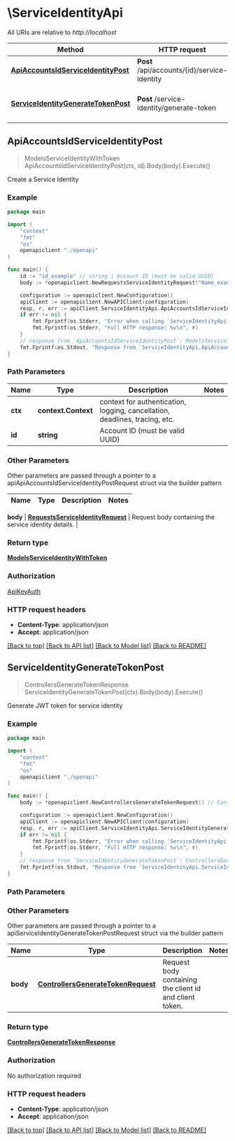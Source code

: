 # \ServiceIdentityApi

All URIs are relative to *http://localhost*

Method | HTTP request | Description
------------- | ------------- | -------------
[**ApiAccountsIdServiceIdentityPost**](ServiceIdentityApi.md#ApiAccountsIdServiceIdentityPost) | **Post** /api/accounts/{id}/service-identity | Create a Service Identity
[**ServiceIdentityGenerateTokenPost**](ServiceIdentityApi.md#ServiceIdentityGenerateTokenPost) | **Post** /service-identity/generate-token | Generate JWT token for service identity



## ApiAccountsIdServiceIdentityPost

> ModelsServiceIdentityWithToken ApiAccountsIdServiceIdentityPost(ctx, id).Body(body).Execute()

Create a Service Identity



### Example

```go
package main

import (
    "context"
    "fmt"
    "os"
    openapiclient "./openapi"
)

func main() {
    id := "id_example" // string | Account ID (must be valid UUID)
    body := *openapiclient.NewRequestsServiceIdentityRequest("Name_example") // RequestsServiceIdentityRequest | Request body containing the service identity details.

    configuration := openapiclient.NewConfiguration()
    apiClient := openapiclient.NewAPIClient(configuration)
    resp, r, err := apiClient.ServiceIdentityApi.ApiAccountsIdServiceIdentityPost(context.Background(), id).Body(body).Execute()
    if err != nil {
        fmt.Fprintf(os.Stderr, "Error when calling `ServiceIdentityApi.ApiAccountsIdServiceIdentityPost``: %v\n", err)
        fmt.Fprintf(os.Stderr, "Full HTTP response: %v\n", r)
    }
    // response from `ApiAccountsIdServiceIdentityPost`: ModelsServiceIdentityWithToken
    fmt.Fprintf(os.Stdout, "Response from `ServiceIdentityApi.ApiAccountsIdServiceIdentityPost`: %v\n", resp)
}
```

### Path Parameters


Name | Type | Description  | Notes
------------- | ------------- | ------------- | -------------
**ctx** | **context.Context** | context for authentication, logging, cancellation, deadlines, tracing, etc.
**id** | **string** | Account ID (must be valid UUID) | 

### Other Parameters

Other parameters are passed through a pointer to a apiApiAccountsIdServiceIdentityPostRequest struct via the builder pattern


Name | Type | Description  | Notes
------------- | ------------- | ------------- | -------------

 **body** | [**RequestsServiceIdentityRequest**](RequestsServiceIdentityRequest.md) | Request body containing the service identity details. | 

### Return type

[**ModelsServiceIdentityWithToken**](ModelsServiceIdentityWithToken.md)

### Authorization

[ApiKeyAuth](../README.md#ApiKeyAuth)

### HTTP request headers

- **Content-Type**: application/json
- **Accept**: application/json

[[Back to top]](#) [[Back to API list]](../README.md#documentation-for-api-endpoints)
[[Back to Model list]](../README.md#documentation-for-models)
[[Back to README]](../README.md)


## ServiceIdentityGenerateTokenPost

> ControllersGenerateTokenResponse ServiceIdentityGenerateTokenPost(ctx).Body(body).Execute()

Generate JWT token for service identity



### Example

```go
package main

import (
    "context"
    "fmt"
    "os"
    openapiclient "./openapi"
)

func main() {
    body := *openapiclient.NewControllersGenerateTokenRequest() // ControllersGenerateTokenRequest | Request body containing the client id and client token.

    configuration := openapiclient.NewConfiguration()
    apiClient := openapiclient.NewAPIClient(configuration)
    resp, r, err := apiClient.ServiceIdentityApi.ServiceIdentityGenerateTokenPost(context.Background()).Body(body).Execute()
    if err != nil {
        fmt.Fprintf(os.Stderr, "Error when calling `ServiceIdentityApi.ServiceIdentityGenerateTokenPost``: %v\n", err)
        fmt.Fprintf(os.Stderr, "Full HTTP response: %v\n", r)
    }
    // response from `ServiceIdentityGenerateTokenPost`: ControllersGenerateTokenResponse
    fmt.Fprintf(os.Stdout, "Response from `ServiceIdentityApi.ServiceIdentityGenerateTokenPost`: %v\n", resp)
}
```

### Path Parameters



### Other Parameters

Other parameters are passed through a pointer to a apiServiceIdentityGenerateTokenPostRequest struct via the builder pattern


Name | Type | Description  | Notes
------------- | ------------- | ------------- | -------------
 **body** | [**ControllersGenerateTokenRequest**](ControllersGenerateTokenRequest.md) | Request body containing the client id and client token. | 

### Return type

[**ControllersGenerateTokenResponse**](ControllersGenerateTokenResponse.md)

### Authorization

No authorization required

### HTTP request headers

- **Content-Type**: application/json
- **Accept**: application/json

[[Back to top]](#) [[Back to API list]](../README.md#documentation-for-api-endpoints)
[[Back to Model list]](../README.md#documentation-for-models)
[[Back to README]](../README.md)

